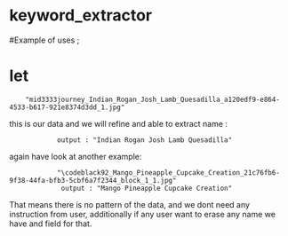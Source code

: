 ﻿# keyword_extractor

#Example of uses ;

#  let 
        "mid3333journey_Indian_Rogan_Josh_Lamb_Quesadilla_a120edf9-e864-4533-b617-921e8374d3dd_1.jpg" 
        
this is our data and 
we will refine and able to extract name :
                
                output : "Indian Rogan Josh Lamb Quesadilla"
                
again have look at another example:

                "\codeblack92_Mango_Pineapple_Cupcake_Creation_21c76fb6-9f38-44fa-bfb3-5cbf6a7f2344_block_1_1.jpg"
                 output : "Mango Pineapple Cupcake Creation"


That means there is no pattern of the data, and we dont need any instruction from user,
additionally if any user want to erase any name we have and field for that.
